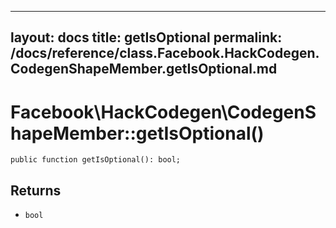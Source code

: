 
***

layout: docs
title: getIsOptional
permalink: /docs/reference/class.Facebook.HackCodegen.CodegenShapeMember.getIsOptional.md
---







# Facebook\\HackCodegen\\CodegenShapeMember::getIsOptional()




``` Hack
public function getIsOptional(): bool;
```




## Returns




+ ` bool `